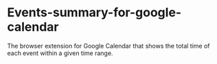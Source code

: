 # Events-summary-for-google-calendar
The browser extension for Google Calendar that shows the total time of each event within a given time range.
